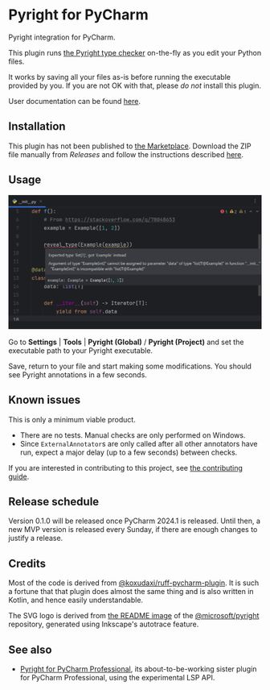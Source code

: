 # Pyright for PyCharm

<!-- Plugin description -->
Pyright integration for PyCharm.

This plugin runs [the Pyright type checker][1] on-the-fly
as you edit your Python files.

It works by saving all your files as-is before running
the executable provided by you. If you are not OK with that,
please <em>do not</em> install this plugin.

User documentation can be found [here][2].


  [1]: https://github.com/microsoft/pyright
  [2]: https://insyncwithfoo.github.io/pyright-plugin/
<!-- Plugin description end -->


## Installation

This plugin has not been published to [the Marketplace][3].
Download the ZIP file manually from <i>Releases</i>
and follow the instructions described [here][4].


## Usage

![](./docs/img/demo1.png)

Go to <b>Settings</b> | <b>Tools</b> |
<b>Pyright (Global)</b> / <b>Pyright (Project)</b> and
set the executable path to your Pyright executable.

Save, return to your file and start making some modifications.
You should see Pyright annotations in a few seconds.


## Known issues

This is only a minimum viable product.

* There are no tests. Manual checks are only performed on Windows.
* Since `ExternalAnnotator`s are only called after all other annotators
  have run, expect a major delay (up to a few seconds) between checks.

If you are interested in contributing to this project,
see [the contributing guide][5].


## Release schedule

Version 0.1.0 will be released once PyCharm 2024.1 is released.
Until then, a new MVP version is released every Sunday,
if there are enough changes to justify a release.


## Credits

Most of the code is derived from [@koxudaxi/ruff-pycharm-plugin][6].
It is such a fortune that that plugin does almost the same thing
and is also written in Kotlin, and hence easily understandable.

The SVG logo is derived from [the README image][7]
of the [@microsoft/pyright][1] repository,
generated using Inkscape's autotrace feature.


## See also

* [Pyright for PyCharm Professional][8], its about-to-be-working sister plugin
  for PyCharm Professional, using the experimental LSP API.


  [3]: https://plugins.jetbrains.com/
  [4]: https://www.jetbrains.com/help/pycharm/managing-plugins.html#install_plugin_from_disk
  [5]: ./CONTRIBUTING.md
  [6]: https://github.com/koxudaxi/ruff-pycharm-plugin
  [7]: https://github.com/microsoft/pyright/blob/main/docs/img/PyrightLarge.png
  [8]: https://github.com/InSyncWithFoo/pyright-experimental-plugin
